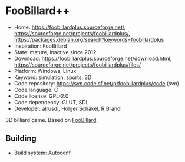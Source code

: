 # FooBillard++

- Home: https://foobillardplus.sourceforge.net/, https://sourceforge.net/projects/foobillardplus/, https://packages.debian.org/search?keywords=foobillardplus
- Inspiration: FooBillard
- State: mature, inactive since 2012
- Download: https://foobillardplus.sourceforge.net/download.html, https://sourceforge.net/projects/foobillardplus/files/
- Platform: Windows, Linux
- Keyword: simulation, sports, 3D
- Code repository: https://svn.code.sf.net/p/foobillardplus/code (svn)
- Code language: C
- Code license: GPL-2.0
- Code dependency: GLUT, SDL
- Developer: alrusdi, Holger Schäkel, R.Brandl

3D billiard game.
Based on [FooBillard](foobillard.md).

## Building

- Build system: Autoconf
